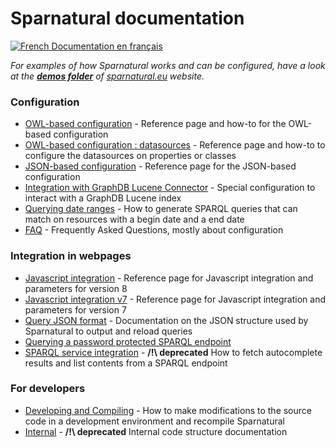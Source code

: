 
# Sparnatural documentation

[![French](https://github.com/madebybowtie/FlagKit/raw/master/Assets/PNG/FR.png) Documentation en français](/fr)

_For examples of how Sparnatural works and can be configured, have a look at the [**demos folder**](https://github.com/sparna-git/sparnatural.eu/tree/main/demos) of [sparnatural.eu](http://sparnatural.eu) website._

### Configuration

  - [OWL-based configuration](OWL-based-configuration) - Reference page and how-to for the OWL-based configuration
  - [OWL-based configuration : datasources](OWL-based-configuration-datasources)  - Reference page and how-to to configure the datasources on properties or classes
  - [JSON-based configuration](JSON-based-configuration) - Reference page for the JSON-based configuration
  - [Integration with GraphDB Lucene Connector](Integration-with-GraphDB-Lucene-Connector) - Special configuration to interact with a GraphDB Lucene index 
  - [Querying date ranges](Querying-date-ranges) - How to generate SPARQL queries that can match on resources with a begin date and a end date 
  - [FAQ](FAQ) - Frequently Asked Questions, mostly about configuration 

### Integration in webpages

  - [Javascript integration](Javascript-integration) - Reference page for Javascript integration and parameters for version 8
  - [Javascript integration v7](Javascript-integration-v7) - Reference page for Javascript integration and parameters for version 7
  - [Query JSON format](Query-JSON-format) - Documentation on the JSON structure used by Sparnatural to output and reload queries
  - [Querying a password protected SPARQL endpoint](Querying-a-password-protected-SPARQL-endpoint)
  - [SPARQL service integration](SPARQL-service-integration) - **/!\ deprecated** How to fetch autocomplete results and list contents from a SPARQL endpoint

  
### For developers

  - [Developing and Compiling](Developing-and-Compiling) - How to make modifications to the source code in a development environment and recompile Sparnatural
  - [Internal](Internal) - **/!\ deprecated** Internal code structure documentation
